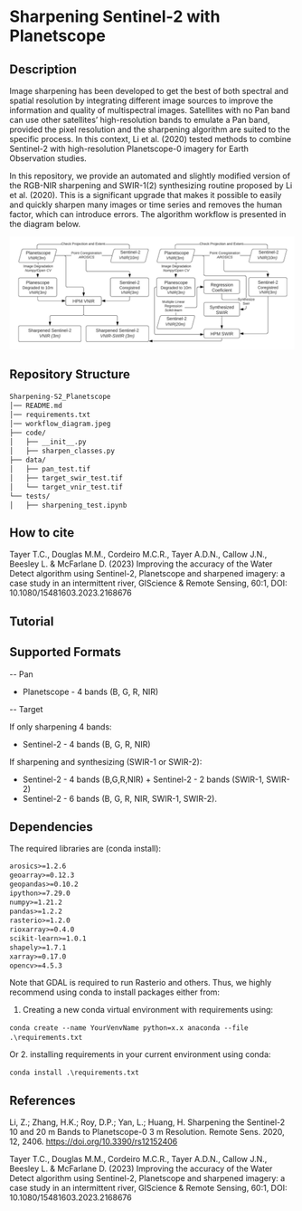 # Sharpening Sentinel-2 with Planetscope
## Description
Image sharpening has been developed to get the best of both spectral and spatial resolution by integrating different image sources to improve the information and quality of multispectral images. Satellites with no Pan band can use other satellites’ high-resolution bands to emulate a Pan band, provided the pixel resolution and the sharpening algorithm are suited to the specific process. In this context, Li et al. (2020) tested methods to combine Sentinel-2 with high-resolution Planetscope-0 imagery for Earth Observation studies. 

In this repository, we provide an automated and slightly modified version of the RGB-NIR sharpening and SWIR-1(2) synthesizing routine proposed by Li et al. (2020). This is a significant upgrade that makes it possible to easily and quickly sharpen many images or time series and removes the human factor, which can introduce errors. The algorithm workflow is presented in the diagram below.

![diagram](workflow_diagram.jpeg)

## Repository Structure
```
Sharpening-S2_Planetscope
│── README.md
│── requirements.txt
│── workflow_diagram.jpeg
├── code/
│   ├── __init__.py
│   ├── sharpen_classes.py
├── data/
│   ├── pan_test.tif
│   ├── target_swir_test.tif
│   └── target_vnir_test.tif
└── tests/
│   ├── sharpening_test.ipynb
```
## How to cite
Tayer T.C., Douglas M.M., Cordeiro M.C.R., Tayer A.D.N., Callow J.N., Beesley L. & McFarlane D. (2023) Improving the accuracy of the Water Detect algorithm using Sentinel-2, Planetscope and sharpened imagery: a case study in an intermittent river, GIScience & Remote Sensing, 60:1, DOI: 10.1080/15481603.2023.2168676

## Tutorial


## Supported Formats
-- Pan 
* Planetscope - 4 bands (B, G, R, NIR)

-- Target

If only sharpening 4 bands:
* Sentinel-2 - 4 bands (B, G, R, NIR)

If sharpening and synthesizing (SWIR-1 or SWIR-2):
* Sentinel-2 - 4 bands (B,G,R,NIR) + Sentinel-2 - 2 bands (SWIR-1, SWIR-2)
* Sentinel-2 - 6 bands (B, G, R, NIR, SWIR-1, SWIR-2).
## Dependencies
The required libraries are (conda install):
```
arosics>=1.2.6
geoarray>=0.12.3
geopandas>=0.10.2
ipython>=7.29.0
numpy>=1.21.2
pandas>=1.2.2
rasterio>=1.2.0
rioxarray>=0.4.0
scikit-learn>=1.0.1
shapely>=1.7.1
xarray>=0.17.0
opencv>=4.5.3
```
Note that GDAL is required to run Rasterio and others. Thus, we highly recommend using conda to install packages either from:

1. Creating a new conda virtual environment with requirements using:

`conda create --name YourVenvName python=x.x anaconda --file .\requirements.txt`

Or 2. installing requirements in your current environment using conda:

`conda install .\requirements.txt`

## References

Li, Z.; Zhang, H.K.; Roy, D.P.; Yan, L.; Huang, H. Sharpening the Sentinel-2 10 and 20 m Bands to Planetscope-0 3 m Resolution. Remote Sens. 2020, 12, 2406. https://doi.org/10.3390/rs12152406

Tayer T.C., Douglas M.M., Cordeiro M.C.R., Tayer A.D.N., Callow J.N., Beesley L. & McFarlane D. (2023) Improving the accuracy of the Water Detect algorithm using Sentinel-2, Planetscope and sharpened imagery: a case study in an intermittent river, GIScience & Remote Sensing, 60:1, DOI: 10.1080/15481603.2023.2168676
